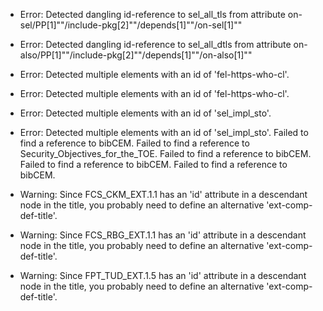 * Error: Detected dangling id-reference to sel_all_tls from attribute
        on-sel/PP[1]""/include-pkg[2]""/depends[1]""/on-sel[1]""
* Error: Detected dangling id-reference to sel_all_dtls from attribute
        on-also/PP[1]""/include-pkg[2]""/depends[1]""/on-also[1]""
* Error: Detected multiple elements with an id of 'fel-https-who-cl'.
* Error: Detected multiple elements with an id of 'fel-https-who-cl'.
* Error: Detected multiple elements with an id of 'sel_impl_sto'.
* Error: Detected multiple elements with an id of 'sel_impl_sto'.
 Failed to find a reference to bibCEM.
 Failed to find a reference to Security_Objectives_for_the_TOE.
 Failed to find a reference to bibCEM.
 Failed to find a reference to bibCEM.
 Failed to find a reference to bibCEM.
* Warning: Since FCS_CKM_EXT.1.1 has an 'id' attribute in a descendant node in the title, you probably need to define an alternative 'ext-comp-def-title'.
                       
* Warning: Since FCS_RBG_EXT.1.1 has an 'id' attribute in a descendant node in the title, you probably need to define an alternative 'ext-comp-def-title'.
                       
* Warning: Since FPT_TUD_EXT.1.5 has an 'id' attribute in a descendant node in the title, you probably need to define an alternative 'ext-comp-def-title'.
                       
